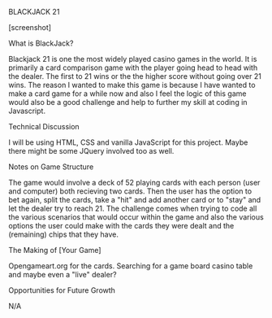 BLACKJACK 21

[screenshot]

What is BlackJack?

Blackjack 21 is one the most widely played casino games in the world.
It is primarily a card comparison game with the player going head to head with
the dealer. The first to 21 wins or the the higher score without going over 21 wins.
The reason I wanted to make this game is because I have wanted to make a card
game for a while now and also I feel the logic of this game would also be 
a good challenge and help to further my skill at coding in Javascript. 

Technical Discussion

I will be using HTML, CSS and vanilla JavaScript for this project.
Maybe there might be some JQuery involved too as well. 

Notes on Game Structure

The game would involve a deck of 52 playing cards with each person (user and computer)
both recieving two cards. Then the user has the option to bet again, split the cards,
take a "hit" and add another card or to "stay" and let the dealer try to reach 21. The challenge
comes when trying to code all the various scenarios that would occur within the game
and also the various options the user could make with the cards they were dealt and the
(remaining) chips that they have. 

The Making of [Your Game]

Opengameart.org for the cards. Searching for a game board casino table and maybe even
a "live" dealer?

Opportunities for Future Growth

N/A

